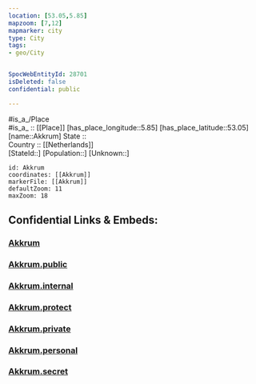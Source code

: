 ```yaml
---
location: [53.05,5.85] 
mapzoom: [7,12] 
mapmarker: city 
type: City
tags:
- geo/City


SpocWebEntityId: 28701
isDeleted: false
confidential: public

---
```

#is_a_/Place  
#is_a_ :: [[Place]] 
[has_place_longitude::5.85] 
[has_place_latitude::53.05] 
[name::Akkrum] 
State ::  
Country :: [[Netherlands]]  
[StateId::] 
[Population::] 
[Unknown::] 


```leaflet
id: Akkrum
coordinates: [[Akkrum]] 
markerFile: [[Akkrum]] 
defaultZoom: 11 
maxZoom: 18
```


## Confidential Links & Embeds: 

### [Akkrum](/_Standards/Earth/Continent/Europe/Europe~West/Netherlands/Provinces~Netherlands/Friesland/City/Akkrum.md) 

### [Akkrum.public](/_public/Earth/Continent/Europe/Europe~West/Netherlands/Provinces~Netherlands/Friesland/City/Akkrum.public.md) 

### [Akkrum.internal](/_internal/Earth/Continent/Europe/Europe~West/Netherlands/Provinces~Netherlands/Friesland/City/Akkrum.internal.md) 

### [Akkrum.protect](/_protect/Earth/Continent/Europe/Europe~West/Netherlands/Provinces~Netherlands/Friesland/City/Akkrum.protect.md) 

### [Akkrum.private](/_private/Earth/Continent/Europe/Europe~West/Netherlands/Provinces~Netherlands/Friesland/City/Akkrum.private.md) 

### [Akkrum.personal](/_personal/Earth/Continent/Europe/Europe~West/Netherlands/Provinces~Netherlands/Friesland/City/Akkrum.personal.md) 

### [Akkrum.secret](/_secret/Earth/Continent/Europe/Europe~West/Netherlands/Provinces~Netherlands/Friesland/City/Akkrum.secret.md)

